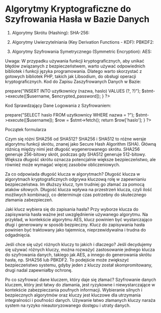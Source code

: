 <h1>﻿Algorytmy Kryptograficzne do Szyfrowania Hasła w Bazie Danych</h1>

1. Algorytmy Skrótu (Hashing):
SHA-256:
<?php
function hash_password($password) {
    $hashed_password = hash('sha256', $password);
    return $hashed_password;
}
?>
2. Algorytmy Uwierzytelniania (Key Derivation Functions - KDF):
PBKDF2:
<?php
function hash_password_pbkdf2($password, $salt) {
    $key = hash_pbkdf2("sha256", $password, $salt, 100000, 32);
    return $key;
}
?>
3. Algorytmy Szyfrowania Symetrycznego (Symmetric Encryption):
AES:
<?php
function encrypt_password_aes($password, $key) {
    $cipher = "aes-256-cbc";
    $ivlen = openssl_cipher_iv_length($cipher);
    $iv = openssl_random_pseudo_bytes($ivlen);
    $encrypted_password = openssl_encrypt($password, $cipher, $key, 0, $iv);
    return $encrypted_password;
}
?>


Uwaga:
W przypadku używania funkcji kryptograficznych, aby unikać błędów związanych z bezpieczeństwem, warto używać odpowiednich bibliotek i funkcji języka programowania. Dlatego warto skorzystać z gotowych bibliotek PHP, 
takich jak Libsodium, do obsługi operacji kryptograficznych.
Kod do Zapisu Zaszyfrowanych Danych w Bazie:
<?php
// Przykładowy kod zapisu zaszyfrowanego hasła do bazy danych
function save_encrypted_password_to_db($username, $encrypted_password) {
    // Kod zapisu do bazy danych (pominięte dla czytelności)
    // Przy użyciu PDO do obsługi bazy danych, np. MySQL
    $pdo = new PDO("mysql:host=localhost;dbname=twoja_baza", "nazwa_uzytkownika", "haslo");
    $stmt = $pdo->prepare("INSERT INTO uzytkownicy (nazwa, haslo) VALUES (?, ?)");
    $stmt->execute([$username, $encrypted_password]);
}
?>


Kod Sprawdzający Dane Logowania z Szyfrowaniem:
<?php
// Przykładowy kod sprawdzający dane logowania z zaszyfrowanym hasłem
function check_login_credentials($username, $provided_password) {
    // Pobranie zapisanego zaszyfrowanego hasła z bazy danych
    $saved_encrypted_password = get_encrypted_password_from_db($username);

    // Porównanie zaszyfrowanych haseł
    if ($saved_encrypted_password == hash_password($provided_password)) {
        echo "Login successful!";
    } else {
        echo "Login failed.";
    }
}

// Funkcja do pobrania zaszyfrowanego hasła z bazy danych
function get_encrypted_password_from_db($username) {
    // Kod pobierania hasła z bazy danych (pominięte dla czytelności)
    // Przy użyciu PDO do obsługi bazy danych, np. MySQL
    $pdo = new PDO("mysql:host=localhost;dbname=twoja_baza", "nazwa_uzytkownika", "haslo");
    $stmt = $pdo->prepare("SELECT haslo FROM uzytkownicy WHERE nazwa = ?");
    $stmt->execute([$username]);
    $row = $stmt->fetch();
    return $row['haslo'];
}
?>

Początek formularza



Czym się różni SHA256 od SHA512?
SHA256 i SHA512 to różne wersje algorytmu funkcji skrótu, znanej jako Secure Hash Algorithm (SHA). Główną różnicą między nimi jest długość wygenerowanego skrótu. SHA256 generuje 256-bitowy skrót, podczas gdy SHA512 generuje 512-bitowy. Większa długość skrótu oznacza potencjalnie większe bezpieczeństwo, ale również może wymagać więcej zasobów obliczeniowych.

Za co odpowiada długość klucza w algorytmach?
Długość klucza w algorytmach kryptograficznych odgrywa kluczową rolę w zapewnianiu bezpieczeństwa. Im dłuższy klucz, tym trudniej go złamać za pomocą ataków siłowych. Długość klucza wpływa na przestrzeń klucza, czyli ilość możliwych kombinacji, co determinuje czas potrzebny do skutecznego złamania zabezpieczeń.

Jaki klucz wybiera się do zapisania hasła?
Przy wyborze klucza do zapisywania hasła ważne jest uwzględnienie używanego algorytmu. Na przykład, w kontekście algorytmu AES, klucz powinien być wystarczająco długi i generowany w sposób bezpieczny. Klucz do zapisywania hasła powinien być traktowany jako tajemnica, nieprzewidywalna i trudna do odgadnięcia.

Jeśli chce się użyć różnych kluczy to jakich i dlaczego?
Jeśli decydujemy się używać różnych kluczy, można rozważyć zastosowanie jednego klucza do szyfrowania danych, takiego jak AES, a innego do generowania skrótu hasła, np. SHA256 lub PBKDF2. To podejście może zwiększyć bezpieczeństwo systemu, gdyby jeden z kluczy został skompromitowany, drugi nadal zapewniałby ochronę.

Po co szyfrować dane kluczem, który daje się złamać?
Szyfrowanie danych kluczem, który jest łatwy do złamania, jest ryzykowne i niewystarczające w kontekście zabezpieczania poufnych informacji. Wybieranie silnych i bezpiecznych algorytmów oraz kluczy jest kluczowe dla utrzymania integralności i poufności danych. Używanie łatwo złamanych kluczy naraża system na ryzyko nieautoryzowanego dostępu i utraty danych.
